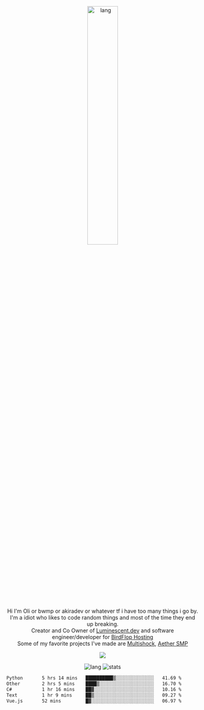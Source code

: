 <p align="center">
 <a href="https://luminescent.dev">
  <img width="40%" alt="lang" src="https://github.com/bwmp/bwmp/blob/main/l_10.png?raw=true" />
 </a>
</p>

<p align="center">
 Hi I'm Oli or bwmp or akiradev or whatever tf i have too many things i go by.<br>
 I'm a idiot who likes to code random things and most of the time they end up breaking.<br>
 Creator and Co Owner of <a href="https://luminescent.dev">Luminescent.dev</a> and software engineer/developer for <a href="https://www.birdflop.com">BirdFlop Hosting</a><br>
 Some of my favorite projects I've made are <a href="https://github.com/PiShock-Inc/MultiShock">Multishock</a>, <a href="https://www.aethersmp.com">Aether SMP</a>
</p>

<p align="center">
  <a href="https://discord.com/users/798738506859282482"><img align="center" src="https://lanyard-profile-readme.vercel.app/api/798738506859282482?bg=433e4f&borderRadius=10px&showDisplayName=true&idleMessage=Probably%20sleeping"/></a>
</p>

<p align="center">
 <img alt="lang" src="https://github-readme-stats.vercel.app/api/top-langs/?username=bwmp&layout=compact&hide_border=true&langs_count=10&theme=transparent&custom_title=Languages" />
 <img alt="stats" src="https://github-readme-stats.vercel.app/api?username=bwmp&show_icons=true&hide_border=true&count_private=true&theme=transparent&custom_title=Statistics">
</p>
<p align="center">
 <!--START_SECTION:waka-->

```txt
Python       5 hrs 14 mins   ██████████▒░░░░░░░░░░░░░░   41.69 %
Other        2 hrs 5 mins    ████▒░░░░░░░░░░░░░░░░░░░░   16.70 %
C#           1 hr 16 mins    ██▓░░░░░░░░░░░░░░░░░░░░░░   10.16 %
Text         1 hr 9 mins     ██▒░░░░░░░░░░░░░░░░░░░░░░   09.27 %
Vue.js       52 mins         █▓░░░░░░░░░░░░░░░░░░░░░░░   06.97 %
```

<!--END_SECTION:waka-->
</p>
